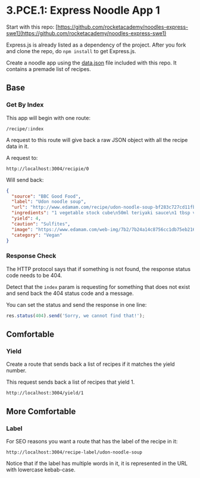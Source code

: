 # 3.PCE.1: Express Noodle App 1

Start with this repo: [https://github.com/rocketacademy/noodles-express-swe1](https://github.com/rocketacademy/noodles-express-swe1)

Express.js is already listed as a dependency of the project. After you fork and clone the repo, do `npm install` to get Express.js.

Create a noodle app using the [data.json](https://github.com/rocketacademy/noodles-express-swe1/blob/main/data.json) file included with this repo. It contains a premade list of recipes.

## Base

### Get By Index

This app will begin with one route:

```text
/recipe/:index
```

A request to this route will give back a raw JSON object with all the recipe data in it.

A request to:

```text
http://localhost:3004/recipie/0
```

Will send back:

```json
{
  "source": "BBC Good Food",
  "label": "Udon noodle soup",
  "url": "http://www.edamam.com/recipe/udon-noodle-soup-bf283c727cd11fb8ce42b98f09dabbac/noodle",
  "ingredients": "1 vegetable stock cube\n50ml teriyaki sauce\n1 tbsp vegetable oil\n140g chestnut mushroom, sliced\n½ bunch spring onions, thinly sliced\n140g udon noodle\n200g bag spinach",
  "yield": 4,
  "caution": "Sulfites",
  "image": "https://www.edamam.com/web-img/7b2/7b24a14c8756cc1db75eb216fb593e6d.jpg",
  "category": "Vegan"
}
```

### Response Check

The HTTP protocol says that if something is not found, the response status code needs to be 404.

Detect that the `index` param is requesting for something that does not exist and send back the 404 status code and a message.

You can set the status and send the response in one line:

```javascript
res.status(404).send('Sorry, we cannot find that!');
```

## Comfortable

### Yield

Create a route that sends back a list of recipes if it matches the yield number.

This request sends back a list of recipes that yield 1.

```text
http://localhost:3004/yield/1
```

## More Comfortable

### Label

For SEO reasons you want a route that has the label of the recipe in it:

```text
http://localhost:3004/recipe-label/udon-noodle-soup
```

Notice that if the label has multiple words in it, it is represented in the URL with lowercase kebab-case.
